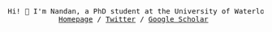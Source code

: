 <p>
  <pre align="center">
Hi! 👋 I'm Nandan, a PhD student at the University of Waterloo studying IR and NLP.
<a href="https://thakur-nandan.github.io">Homepage</a> / <a href="https://twitter.com/beirmug">Twitter</a> / <a href="https://scholar.google.com/citations?user=CE9GJoMAAAAJ&hl=en">Google Scholar</a> </pre>
</p>
